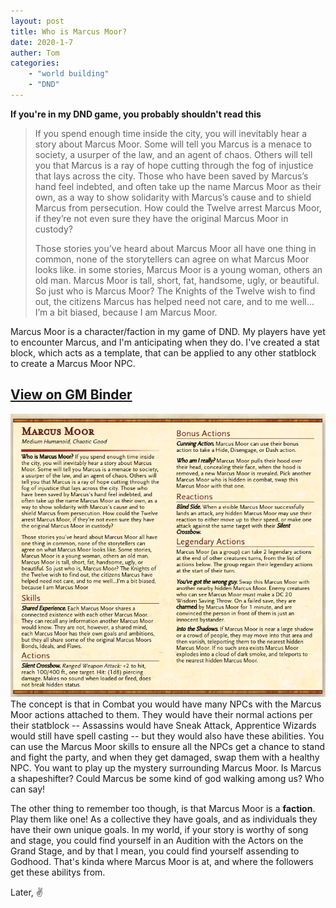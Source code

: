 ```yaml
---
layout: post
title: Who is Marcus Moor?
date: 2020-1-7
auther: Tom
categories:
    - "world building"
    - "DND"
---
```


**If you're in my DND game, you probably shouldn't read this**

> If you spend enough time inside the city, you will inevitably hear a story about Marcus Moor. Some will tell you Marcus is a menace to society, a usurper of the law, and an agent of chaos. Others will tell you that Marcus is a ray of hope cutting through the fog of injustice that lays across the city. Those who have been saved by Marcus’s hand feel indebted, and often take up the name Marcus Moor as their own, as a way to show solidarity with Marcus’s cause and to shield Marcus from persecution. How could the Twelve arrest Marcus Moor, if they’re not even sure they have the original Marcus Moor in custody? 
>
> Those stories you’ve heard about Marcus Moor all have one thing in common, none of the storytellers can agree on what Marcus Moor looks like. in some stories, Marcus Moor is a young woman, others an old man. Marcus Moor is tall, short, fat, handsome, ugly, or beautiful. So just who is Marcus Moor? The Knights of the Twelve wish to find out, the citizens Marcus has helped need not care, and to me well…I’m a bit biased, because I am Marcus Moor. 

Marcus Moor is a character/faction in my game of DND. My players have yet to encounter Marcus, and I'm anticipating when they do. I've created a stat block, which acts as a template, that can be applied to any other statblock to create a Marcus Moor NPC.
## [View on GM Binder](https://www.gmbinder.com/share/-LxHW6fRkzwY0k0Bohzw)
![Marcus Moor Statblock](/assets/img/2020-1-7-marcusmoor/marcusmoor.png)
The concept is that in Combat you would have many NPCs with the Marcus Moor actions attached to them. They would have their normal actions per their statblock -- Assassins would have Sneak Attack, Apprentice Wizards would still have spell casting -- but they would also have these abilities. You can use the Marcus Moor skills to ensure all the NPCs get a chance to stand and fight the party, and when they get damaged, swap them with a healthy NPC. You want to play up the mystery surrounding Marcus Moor. Is Marcus a shapeshifter? Could Marcus be some kind of god walking among us? Who can say! 

The other thing to remember too though, is that Marcus Moor is a **faction**. Play them like one! As a collective they have goals, and as individuals they have their own unique goals. In my world, if your story is worthy of song and stage, you could find yourself in an Audition with the Actors on the Grand Stage, and by that I mean, you could find yourself assending to Godhood. That's kinda where Marcus Moor is at, and where the followers get these abilitys from. 

Later, ✌️